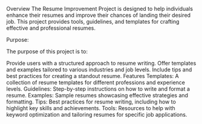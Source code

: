 Overview
The Resume Improvement Project is designed to help individuals enhance their resumes and improve their chances of landing their desired job. This project provides tools, guidelines, and templates for crafting effective and professional resumes.

Purpose:

The purpose of this project is to:

Provide users with a structured approach to resume writing.
Offer templates and examples tailored to various industries and job levels.
Include tips and best practices for creating a standout resume.
Features
Templates: A collection of resume templates for different professions and experience levels.
Guidelines: Step-by-step instructions on how to write and format a resume.
Examples: Sample resumes showcasing effective strategies and formatting.
Tips: Best practices for resume writing, including how to highlight key skills and achievements.
Tools: Resources to help with keyword optimization and tailoring resumes for specific job applications.

